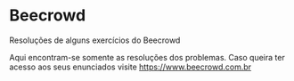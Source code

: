 # Beecrowd
Resoluções de alguns exercícios do Beecrowd

Aqui encontram-se somente as resoluções dos problemas. Caso queira ter acesso aos seus enunciados visite https://www.beecrowd.com.br

